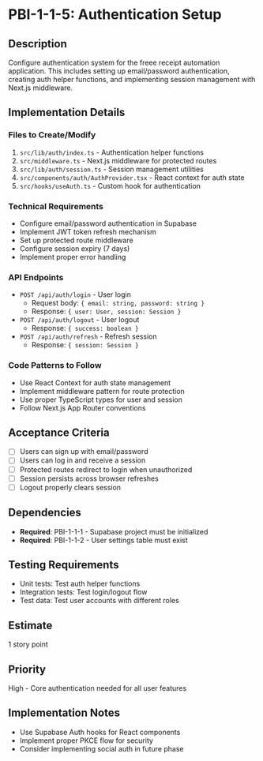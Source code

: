# PBI-1-1-5: Authentication Setup

## Description
Configure authentication system for the freee receipt automation application. This includes setting up email/password authentication, creating auth helper functions, and implementing session management with Next.js middleware.

## Implementation Details

### Files to Create/Modify
1. `src/lib/auth/index.ts` - Authentication helper functions
2. `src/middleware.ts` - Next.js middleware for protected routes
3. `src/lib/auth/session.ts` - Session management utilities
4. `src/components/auth/AuthProvider.tsx` - React context for auth state
5. `src/hooks/useAuth.ts` - Custom hook for authentication

### Technical Requirements
- Configure email/password authentication in Supabase
- Implement JWT token refresh mechanism
- Set up protected route middleware
- Configure session expiry (7 days)
- Implement proper error handling

### API Endpoints
- `POST /api/auth/login` - User login
  - Request body: `{ email: string, password: string }`
  - Response: `{ user: User, session: Session }`
- `POST /api/auth/logout` - User logout
  - Response: `{ success: boolean }`
- `POST /api/auth/refresh` - Refresh session
  - Response: `{ session: Session }`

### Code Patterns to Follow
- Use React Context for auth state management
- Implement middleware pattern for route protection
- Use proper TypeScript types for user and session
- Follow Next.js App Router conventions

## Acceptance Criteria
- [ ] Users can sign up with email/password
- [ ] Users can log in and receive a session
- [ ] Protected routes redirect to login when unauthorized
- [ ] Session persists across browser refreshes
- [ ] Logout properly clears session

## Dependencies
- **Required**: PBI-1-1-1 - Supabase project must be initialized
- **Required**: PBI-1-1-2 - User settings table must exist

## Testing Requirements
- Unit tests: Test auth helper functions
- Integration tests: Test login/logout flow
- Test data: Test user accounts with different roles

## Estimate
1 story point

## Priority
High - Core authentication needed for all user features

## Implementation Notes
- Use Supabase Auth hooks for React components
- Implement proper PKCE flow for security
- Consider implementing social auth in future phase
